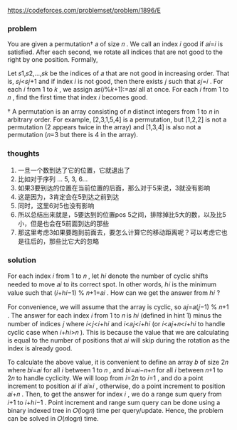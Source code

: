https://codeforces.com/problemset/problem/1896/E

### problem

You are given a permutation†
𝑎
of size 𝑛
. We call an index 𝑖
good if 𝑎𝑖=𝑖
is satisfied. After each second, we rotate all indices that are not good to the right by one position. Formally,

Let 𝑠1,𝑠2,…,𝑠𝑘
be the indices of 𝑎
that are not good in increasing order. That is, 𝑠𝑗<𝑠𝑗+1
and if index 𝑖
is not good, then there exists 𝑗
such that 𝑠𝑗=𝑖
.
For each 𝑖
from 1
to 𝑘
, we assign 𝑎𝑠(𝑖%𝑘+1):=𝑎𝑠𝑖
all at once.
For each 𝑖
from 1
to 𝑛
, find the first time that index 𝑖
becomes good.

†
A permutation is an array consisting of 𝑛
distinct integers from 1
to 𝑛
in arbitrary order. For example, [2,3,1,5,4]
is a permutation, but [1,2,2]
is not a permutation (2
appears twice in the array) and [1,3,4]
is also not a permutation (𝑛=3
but there is 4
in the array).

### thoughts

1. 一旦一个数到达了它的位置，它就退出了
2. 比如对于序列 ... 5, 3, 6...
3. 如果3要到达的位置在当前位置的后面，那么对于5来说，3就没有影响
4. 这是因为，3肯定会在5到达之前到达
5. 同时，这里6对5也没有影响
6. 所以总结出来就是，5要达到的位置pos 5之间，排除掉比5大的数，以及比5小，但是也会在5前面到达的那些
7. 那这里考虑3如果要跑到前面去，要怎么计算它的移动距离呢？可以考虑它也是往后的，那些比它大的忽略

### solution

For each index 𝑖
from 1
to 𝑛
, let ℎ𝑖
denote the number of cyclic shifts needed to move 𝑎𝑖
to its correct spot. In other words, ℎ𝑖
is the minimum value such that (𝑖+ℎ𝑖−1) % 𝑛+1=𝑎𝑖
. How can we get the answer from ℎ𝑖
?

For convenience, we will assume that the array is cyclic, so 𝑎𝑗=𝑎(𝑗−1) % 𝑛+1
. The answer for each index 𝑖
from 1
to 𝑛
is ℎ𝑖
(defined in hint 1) minus the number of indices 𝑗
where 𝑖<𝑗<𝑖+ℎ𝑖
and 𝑖<𝑎𝑗<𝑖+ℎ𝑖
(or 𝑖<𝑎𝑗+𝑛<𝑖+ℎ𝑖
to handle cyclic case when 𝑖+ℎ𝑖>𝑛
). This is because the value that we are calculating is equal to the number of positions that 𝑎𝑖
will skip during the rotation as the index is already good.

To calculate the above value, it is convenient to define an array 𝑏
of size 2𝑛
where 𝑏𝑖=𝑎𝑖
for all 𝑖
between 1
to 𝑛
, and 𝑏𝑖=𝑎𝑖−𝑛+𝑛
for all 𝑖
between 𝑛+1
to 2𝑛
to handle cyclicity. We will loop from 𝑖=2𝑛
to 𝑖=1
, and do a point increment to position 𝑎𝑖
if 𝑎𝑖≥𝑖
, otherwise, do a point increment to position 𝑎𝑖+𝑛
. Then, to get the answer for index 𝑖
, we do a range sum query from 𝑖+1
to 𝑖+ℎ𝑖−1
. Point increment and range sum query can be done using a binary indexed tree in 𝑂(log𝑛)
time per query/update. Hence, the problem can be solved in 𝑂(𝑛log𝑛)
time.